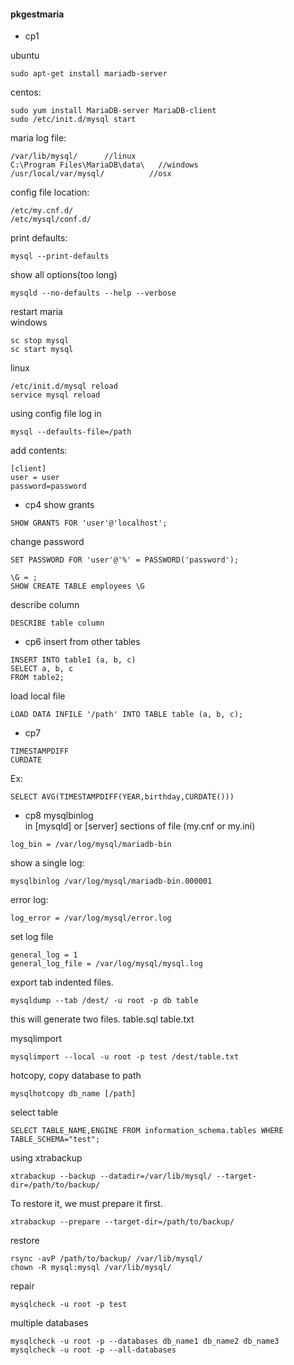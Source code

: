 #### pkgestmaria


- cp1

ubuntu
```
sudo apt-get install mariadb-server
```
centos:  
```
sudo yum install MariaDB-server MariaDB-client  
sudo /etc/init.d/mysql start
```

maria log file:
```
/var/lib/mysql/      //linux
C:\Program Files\MariaDB\data\   //windows
/usr/local/var/mysql/          //osx
```

config file location:
```
/etc/my.cnf.d/ 
/etc/mysql/conf.d/
```

print defaults:
```
mysql --print-defaults
```

show all options(too long)
```
mysqld --no-defaults --help --verbose
```

restart maria  
windows
```
sc stop mysql
sc start mysql
```
linux
```
/etc/init.d/mysql reload
service mysql reload
```

using config file log in
```
mysql --defaults-file=/path
```
add contents:
```
[client]
user = user
password=password
```

- cp4
show grants
```
SHOW GRANTS FOR 'user'@'localhost';
```

change password
```
SET PASSWORD FOR 'user'@'%' = PASSWORD('password');
```

```
\G = ;
SHOW CREATE TABLE employees \G
```

describe column
```
DESCRIBE table column
```

- cp6
insert from other tables
```
INSERT INTO table1 (a, b, c)
SELECT a, b, c
FROM table2;
```

load local file  
```
LOAD DATA INFILE '/path' INTO TABLE table (a, b, c);
```


- cp7
```
TIMESTAMPDIFF
CURDATE
```
Ex:
```
SELECT AVG(TIMESTAMPDIFF(YEAR,birthday,CURDATE())) 
```

- cp8
mysqlbinlog  
in [mysqld] or [server] sections of file (my.cnf or my.ini)
```
log_bin = /var/log/mysql/mariadb-bin
```
show a single log:
```
mysqlbinlog /var/log/mysql/mariadb-bin.000001
```

error log:
```
log_error = /var/log/mysql/error.log
```


set log file
```
general_log = 1
general_log_file = /var/log/mysql/mysql.log
```

export tab indented files.
```
mysqldump --tab /dest/ -u root -p db table
```
this will generate two files. table.sql table.txt  

mysqlimport
```
mysqlimport --local -u root -p test /dest/table.txt
```

hotcopy, copy database to path
```
mysqlhotcopy db_name [/path]
```

select table
```
SELECT TABLE_NAME,ENGINE FROM information_schema.tables WHERE TABLE_SCHEMA="test";
```

using xtrabackup
```
xtrabackup --backup --datadir=/var/lib/mysql/ --target-dir=/path/to/backup/
```

To restore it, we must prepare it first.
```
xtrabackup --prepare --target-dir=/path/to/backup/
```

restore
```
rsync -avP /path/to/backup/ /var/lib/mysql/
chown -R mysql:mysql /var/lib/mysql/
```

repair
```
mysqlcheck -u root -p test
```
multiple databases
```
mysqlcheck -u root -p --databases db_name1 db_name2 db_name3
mysqlcheck -u root -p --all-databases
```


